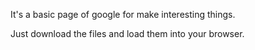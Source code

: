 It's a basic page of google for make interesting things.

Just download the files and load them into your browser.


